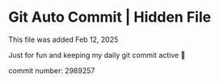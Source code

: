 # Git Auto Commit | Hidden File

This file was added Feb 12, 2025

Just for fun and keeping my daily git commit active 🤪

commit number: 2989257
